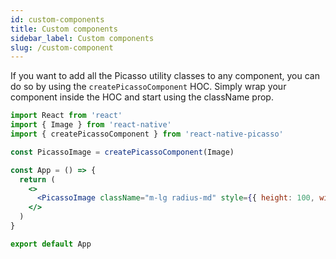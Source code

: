```yaml
---
id: custom-components
title: Custom components
sidebar_label: Custom components
slug: /custom-component
---
```


If you want to add all the Picasso utility classes to any component, you can do so by using the `createPicassoComponent` HOC. Simply wrap your component inside the HOC and start using the className prop.

```jsx
import React from 'react'
import { Image } from 'react-native'
import { createPicassoComponent } from 'react-native-picasso'

const PicassoImage = createPicassoComponent(Image)

const App = () => {
  return (
    <>
      <PicassoImage className="m-lg radius-md" style={{ height: 100, width: 100 }} source={{require('./path/to/image')}} />
    </>
  )
}

export default App
```
